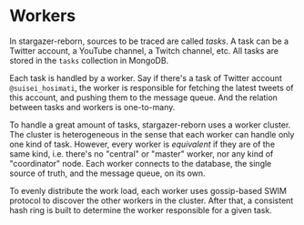 # Workers

In stargazer-reborn, sources to be traced are called *tasks*.
A task can be a Twitter account, a YouTube channel, a Twitch channel, etc.
All tasks are stored in the `tasks` collection in MongoDB.

Each task is handled by a worker.
Say if there's a task of Twitter account `@suisei_hosimati`, the worker is responsible for fetching the latest tweets of this account, and pushing them to the message queue. And the relation between tasks and workers is one-to-many.

To handle a great amount of tasks, stargazer-reborn uses a worker cluster.
The cluster is heterogeneous in the sense that each worker can handle only one kind of task. However, every worker is *equivalent* if they are of the same kind, i.e. there's no "central" or "master" worker, nor any kind of "coordinator" node.
Each worker connects to the database, the single source of truth, and the message queue, on its own.

To evenly distribute the work load, each worker uses gossip-based SWIM protocol to discover the other workers in the cluster. After that, a consistent hash ring is built to determine the worker responsible for a given task.